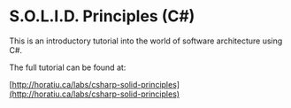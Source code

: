 ﻿# S.O.L.I.D. Principles (C#)

This is an introductory tutorial into the world of software architecture using C#. 

The full tutorial can be found at:

[http://horatiu.ca/labs/csharp-solid-principles](http://horatiu.ca/labs/csharp-solid-principles)
